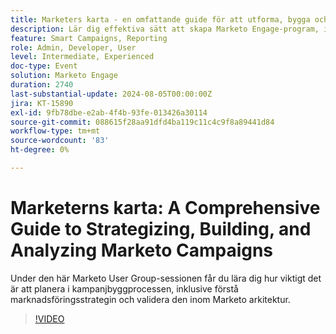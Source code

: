 ```yaml
---
title: Marketers karta - en omfattande guide för att utforma, bygga och analysera Marketo-kampanjer
description: Lär dig effektiva sätt att skapa Marketo Engage-program, inklusive import, kloning och att bygga från grunden. Anpassa Marketo Engage-mallar så att de uppfyller varumärkesstandarderna och hantera tillgångar och periodkostnader.
feature: Smart Campaigns, Reporting
role: Admin, Developer, User
level: Intermediate, Experienced
doc-type: Event
solution: Marketo Engage
duration: 2740
last-substantial-update: 2024-08-05T00:00:00Z
jira: KT-15890
exl-id: 9fb78dbe-e2ab-4f4b-93fe-013426a30114
source-git-commit: 088615f28aa91dfd4ba119c11c4c9f8a89441d84
workflow-type: tm+mt
source-wordcount: '83'
ht-degree: 0%

---
```


# Marketerns karta: A Comprehensive Guide to Strategizing, Building, and Analyzing Marketo Campaigns

Under den här Marketo User Group-sessionen får du lära dig hur viktigt det är att planera i kampanjbyggprocessen, inklusive förstå marknadsföringsstrategin och validera den inom Marketo arkitektur.

>[!VIDEO](https://video.tv.adobe.com/v/3432223/?learn=on)
